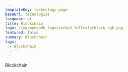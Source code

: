 ```yaml
---
templateKey: technology-page
baseUrl: tecnologias
language: pt
title: Blockchain
logo: /img/mongodb_logostacked_fullcolorblack_rgb.png
featured: false
summary: Blockchain
tags:
  - Blockchain
  - ''
---
```

Blockchain
